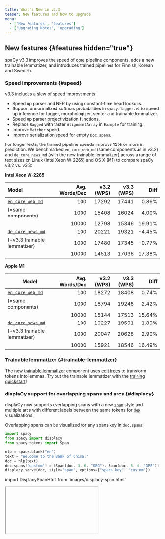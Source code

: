 ```yaml
---
title: What's New in v3.3
teaser: New features and how to upgrade
menu:
  - ['New Features', 'features']
  - ['Upgrading Notes', 'upgrading']
---
```


## New features {#features hidden="true"}

spaCy v3.3 improves the speed of core pipeline components, adds a new trainable
lemmatizer, and introduces trained pipelines for Finnish, Korean and Swedish.

### Speed improvements {#speed}

v3.3 includes a slew of speed improvements:

- Speed up parser and NER by using constant-time head lookups.
- Support unnormalized softmax probabilities in `spacy.Tagger.v2` to speed up
  inference for tagger, morphologizer, senter and trainable lemmatizer.
- Speed up parser projectivization functions.
- Replace `Ragged` with faster `AlignmentArray` in `Example` for training.
- Improve `Matcher` speed.
- Improve serialization speed for empty `Doc.spans`.

For longer texts, the trained pipeline speeds improve **15%** or more in
prediction. We benchmarked `en_core_web_md` (same components as in v3.2) and
`de_core_news_md` (with the new trainable lemmatizer) across a range of text
sizes on Linux (Intel Xeon W-2265) and OS X (M1) to compare spaCy v3.2 vs. v3.3:

**Intel Xeon W-2265**

| Model                                            | Avg. Words/Doc | v3.2 (WPS) | v3.3 (WPS) |   Diff |
| :----------------------------------------------- | -------------: | ---------: | ---------: | -----: |
| [`en_core_web_md`](/models/en#en_core_web_md)    |            100 |      17292 |      17441 |  0.86% |
| (=same components)                               |           1000 |      15408 |      16024 |  4.00% |
|                                                  |          10000 |      12798 |      15346 | 19.91% |
| [`de_core_news_md`](/models/de/#de_core_news_md) |            100 |      20221 |      19321 | -4.45% |
| (+v3.3 trainable lemmatizer)                     |           1000 |      17480 |      17345 | -0.77% |
|                                                  |          10000 |      14513 |      17036 | 17.38% |

**Apple M1**

| Model                                            | Avg. Words/Doc | v3.2 (WPS) | v3.3 (WPS) |   Diff |
| ------------------------------------------------ | -------------: | ---------: | ---------: | -----: |
| [`en_core_web_md`](/models/en#en_core_web_md)    |            100 |      18272 |      18408 |  0.74% |
| (=same components)                               |           1000 |      18794 |      19248 |  2.42% |
|                                                  |          10000 |      15144 |      17513 | 15.64% |
| [`de_core_news_md`](/models/de/#de_core_news_md) |            100 |      19227 |      19591 |  1.89% |
| (+v3.3 trainable lemmatizer)                     |           1000 |      20047 |      20628 |  2.90% |
|                                                  |          10000 |      15921 |      18546 | 16.49% |

### Trainable lemmatizer {#trainable-lemmatizer}

The new [trainable lemmatizer](/api/edittreelemmatizer) component uses
[edit trees](https://explosion.ai/blog/edit-tree-lemmatizer) to transform tokens
into lemmas. Try out the trainable lemmatizer with the
[training quickstart](/usage/training#quickstart)!

### displaCy support for overlapping spans and arcs {#displacy}

displaCy now supports overlapping spans with a new
[`span`](/usage/visualizers#span) style and multiple arcs with different labels
between the same tokens for [`dep`](/usage/visualizers#dep) visualizations.

Overlapping spans can be visualized for any spans key in `doc.spans`:

```python
import spacy
from spacy import displacy
from spacy.tokens import Span

nlp = spacy.blank("en")
text = "Welcome to the Bank of China."
doc = nlp(text)
doc.spans["custom"] = [Span(doc, 3, 6, "ORG"), Span(doc, 5, 6, "GPE")]
displacy.serve(doc, style="span", options={"spans_key": "custom"})
```

import DisplacySpanHtml from 'images/displacy-span.html'

<Iframe title="displaCy visualizer for entities" html={DisplacySpanHtml} height={180} />

## Additional features and improvements

- Config comparisons with [`spacy debug diff-config`](/api/cli#debug-diff).
- Span suggester debugging with
  [`SpanCategorizer.set_candidates`](/api/spancategorizer#set_candidates).
- Big endian support with
  [`thinc-bigendian-ops`](https://github.com/andrewsi-z/thinc-bigendian-ops) and
  updates to make `floret`, `murmurhash`, Thinc and spaCy endian neutral.
- Initial support for Lower Sorbian and Upper Sorbian.
- Language updates for English, French, Italian, Japanese, Korean, Norwegian,
  Russian, Slovenian, Spanish, Turkish, Ukrainian and Vietnamese.
- New noun chunks for Finnish.

## Trained pipelines {#pipelines}

### New trained pipelines {#new-pipelines}

v3.3 introduces new CPU/CNN pipelines for Finnish, Korean and Swedish, which use
the new trainable lemmatizer and
[floret vectors](https://github.com/explosion/floret). Due to the use
[Bloom embeddings](https://explosion.ai/blog/bloom-embeddings) and subwords, the
pipelines have compact vectors with no out-of-vocabulary words.

| Package                                         | Language | UPOS | Parser LAS | NER F |
| ----------------------------------------------- | -------- | ---: | ---------: | ----: |
| [`fi_core_news_sm`](/models/fi#fi_core_news_sm) | Finnish  | 92.5 |       71.9 |  75.9 |
| [`fi_core_news_md`](/models/fi#fi_core_news_md) | Finnish  | 95.9 |       78.6 |  80.6 |
| [`fi_core_news_lg`](/models/fi#fi_core_news_lg) | Finnish  | 96.2 |       79.4 |  82.4 |
| [`ko_core_news_sm`](/models/ko#ko_core_news_sm) | Korean   | 86.1 |       65.6 |  71.3 |
| [`ko_core_news_md`](/models/ko#ko_core_news_md) | Korean   | 94.7 |       80.9 |  83.1 |
| [`ko_core_news_lg`](/models/ko#ko_core_news_lg) | Korean   | 94.7 |       81.3 |  85.3 |
| [`sv_core_news_sm`](/models/sv#sv_core_news_sm) | Swedish  | 95.0 |       75.9 |  74.7 |
| [`sv_core_news_md`](/models/sv#sv_core_news_md) | Swedish  | 96.3 |       78.5 |  79.3 |
| [`sv_core_news_lg`](/models/sv#sv_core_news_lg) | Swedish  | 96.3 |       79.1 |  81.1 |

### Pipeline updates {#pipeline-updates}

The following languages switch from lookup or rule-based lemmatizers to the new
trainable lemmatizer: Danish, Dutch, German, Greek, Italian, Lithuanian,
Norwegian, Polish, Portuguese and Romanian. The overall lemmatizer accuracy
improves for all of these pipelines, but be aware that the types of errors may
look quite different from the lookup-based lemmatizers. If you'd prefer to
continue using the previous lemmatizer, you can
[switch from the trainable lemmatizer to a non-trainable lemmatizer](/models#design-modify).

<figure>

| Model                                           | v3.2 Lemma Acc | v3.3 Lemma Acc |
| ----------------------------------------------- | -------------: | -------------: |
| [`da_core_news_md`](/models/da#da_core_news_md) |           84.9 |           94.8 |
| [`de_core_news_md`](/models/de#de_core_news_md) |           73.4 |           97.7 |
| [`el_core_news_md`](/models/el#el_core_news_md) |           56.5 |           88.9 |
| [`fi_core_news_md`](/models/fi#fi_core_news_md) |              - |           86.2 |
| [`it_core_news_md`](/models/it#it_core_news_md) |           86.6 |           97.2 |
| [`ko_core_news_md`](/models/ko#ko_core_news_md) |              - |           90.0 |
| [`lt_core_news_md`](/models/lt#lt_core_news_md) |           71.1 |           84.8 |
| [`nb_core_news_md`](/models/nb#nb_core_news_md) |           76.7 |           97.1 |
| [`nl_core_news_md`](/models/nl#nl_core_news_md) |           81.5 |           94.0 |
| [`pl_core_news_md`](/models/pl#pl_core_news_md) |           87.1 |           93.7 |
| [`pt_core_news_md`](/models/pt#pt_core_news_md) |           76.7 |           96.9 |
| [`ro_core_news_md`](/models/ro#ro_core_news_md) |           81.8 |           95.5 |
| [`sv_core_news_md`](/models/sv#sv_core_news_md) |              - |           95.5 |

</figure>

In addition, the vectors in the English pipelines are deduplicated to improve
the pruned vectors in the `md` models and reduce the `lg` model size.

## Notes about upgrading from v3.2 {#upgrading}

### Span comparisons

Span comparisons involving ordering (`<`, `<=`, `>`, `>=`) now take all span
attributes into account (start, end, label, and KB ID) so spans may be sorted in
a slightly different order.

### Whitespace annotation

During training, annotation on whitespace tokens is handled in the same way as
annotation on non-whitespace tokens in order to allow custom whitespace
annotation.

### Doc.from_docs

[`Doc.from_docs`](/api/doc#from_docs) now includes `Doc.tensor` by default and
supports excludes with an `exclude` argument in the same format as
`Doc.to_bytes`. The supported exclude fields are `spans`, `tensor` and
`user_data`.

Docs including `Doc.tensor` may be quite a bit larger in RAM, so to exclude
`Doc.tensor` as in v3.2:

```diff
-merged_doc = Doc.from_docs(docs)
+merged_doc = Doc.from_docs(docs, exclude=["tensor"])
```

### Using trained pipelines with floret vectors

If you're running a new trained pipeline for Finnish, Korean or Swedish on new
texts and working with `Doc` objects, you shouldn't notice any difference with
floret vectors vs. default vectors.

If you use vectors for similarity comparisons, there are a few differences,
mainly because a floret pipeline doesn't include any kind of frequency-based
word list similar to the list of in-vocabulary vector keys with default vectors.

- If your workflow iterates over the vector keys, you should use an external
  word list instead:

  ```diff
  - lexemes = [nlp.vocab[orth] for orth in nlp.vocab.vectors]
  + lexemes = [nlp.vocab[word] for word in external_word_list]
  ```

- `Vectors.most_similar` is not supported because there's no fixed list of
  vectors to compare your vectors to.

### Pipeline package version compatibility {#version-compat}

> #### Using legacy implementations
>
> In spaCy v3, you'll still be able to load and reference legacy implementations
> via [`spacy-legacy`](https://github.com/explosion/spacy-legacy), even if the
> components or architectures change and newer versions are available in the
> core library.

When you're loading a pipeline package trained with an earlier version of spaCy
v3, you will see a warning telling you that the pipeline may be incompatible.
This doesn't necessarily have to be true, but we recommend running your
pipelines against your test suite or evaluation data to make sure there are no
unexpected results.

If you're using one of the [trained pipelines](/models) we provide, you should
run [`spacy download`](/api/cli#download) to update to the latest version. To
see an overview of all installed packages and their compatibility, you can run
[`spacy validate`](/api/cli#validate).

If you've trained your own custom pipeline and you've confirmed that it's still
working as expected, you can update the spaCy version requirements in the
[`meta.json`](/api/data-formats#meta):

```diff
- "spacy_version": ">=3.2.0,<3.3.0",
+ "spacy_version": ">=3.2.0,<3.4.0",
```

### Updating v3.2 configs

To update a config from spaCy v3.2 with the new v3.3 settings, run
[`init fill-config`](/api/cli#init-fill-config):

```cli
$ python -m spacy init fill-config config-v3.2.cfg config-v3.3.cfg
```

In many cases ([`spacy train`](/api/cli#train),
[`spacy.load`](/api/top-level#spacy.load)), the new defaults will be filled in
automatically, but you'll need to fill in the new settings to run
[`debug config`](/api/cli#debug) and [`debug data`](/api/cli#debug-data).

To see the speed improvements for the
[`Tagger` architecture](/api/architectures#Tagger), edit your config to switch
from `spacy.Tagger.v1` to `spacy.Tagger.v2` and then run `init fill-config`.
